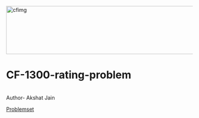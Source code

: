 <a href="https://codeforces.com/problemset?tags=1300-1300"><img width="555" height="130" alt="cfimg" src="https://github.com/user-attachments/assets/75dbd2bd-7960-4c78-ac90-e0b2f47c4e31" /></a>
<br>
# CF-1300-rating-problem
<br>
Author- Akshat Jain

[Problemset](https://codeforces.com/problemset?tags=1300-1300)
